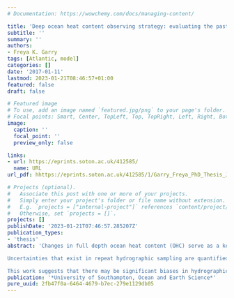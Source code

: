 ```yaml
---
# Documentation: https://wowchemy.com/docs/managing-content/

title: 'Deep ocean heat content observing strategy: evaluating the past and preparing for the future'
subtitle: ''
summary: ''
authors:
- Freya K. Garry
tags: [Atlantic, model]
categories: []
date: '2017-01-11'
lastmod: 2023-01-21T08:46:57+01:00
featured: false
draft: false

# Featured image
# To use, add an image named `featured.jpg/png` to your page's folder.
# Focal points: Smart, Center, TopLeft, Top, TopRight, Left, Right, BottomLeft, Bottom, BottomRight.
image:
  caption: ''
  focal_point: ''
  preview_only: false

links:
- url: https://eprints.soton.ac.uk/412585/
  name: URL
url_pdf: hhttps://eprints.soton.ac.uk/412585/1/Garry_Freya_PhD_Thesis_June_17.pdf

# Projects (optional).
#   Associate this post with one or more of your projects.
#   Simply enter your project's folder or file name without extension.
#   E.g. `projects = ["internal-project"]` references `content/project/deep-learning/index.md`.
#   Otherwise, set `projects = []`.
projects: []
publishDate: '2023-01-21T07:46:57.285207Z'
publication_types:
- 'thesis'
abstract: 'Changes in full depth ocean heat content (OHC) serve as a key metric of climate change with accurate measurements vital to reduce uncertainties in other climate metrics such as the planetary energy imbalance and to improve global and re- gional sea level rise prediction. The below 2000 m ocean experiences low frequency sampling in time and space; over the last 30 years hydrographic ship transects were typically repeated every 5 - 10 years, covering a small fraction of the oceans.

Uncertainties that exist in repeat hydrographic sampling are quantified here by deploying a pseudo hydrographic sampling array in high resolution ocean model output. Through comparison to the complete model output, this work presents an estimation of temporal and spatial biases that may exist in calculations of decadal OHC change below 2000 m from hydrographic sampling. In addition, longer times- cale changes in OHC and its spatial variations are revealed using centennial length simulations from four coupled climate models. The spatial structure and depth structure of OHC change are evaluated in anthropogenically unforced and forced scenarios to identify key regions and depths for future deep OHC observing.

This work suggests that there may be significant biases in hydrographic sampling in the upper deep ocean such that during the period 1990 - 2010 only around a third to a half of the magnitude of the OHC warming trend was captured by hydrography between 2000 - 2700 m. Biases are much smaller below 3500 m, but still differ in magnitude regionally, with spatial and temporal biases dominating in different basins. On average 82% of the trend between 2000 m and the seafloor is captured by hydrographic style sampling. Past and future coupled climate model scenarios suggest that decadal ocean heat content change experiences the largest variations across the Southern and Atlantic Oceans. This work clearly motivates the deployment of a deep ocean observing strategy with higher temporal and spatial resolution than current hydrography, especially between 2000 - 4000 m, and with particularly high resolution sampling in the Southern and Atlantic Oceans.'
publication: '*University of Southampton, Ocean and Earth Science*'
pure_uuid: 2fb47f0a-6464-4679-b7ec-279e1129db05
---
```

